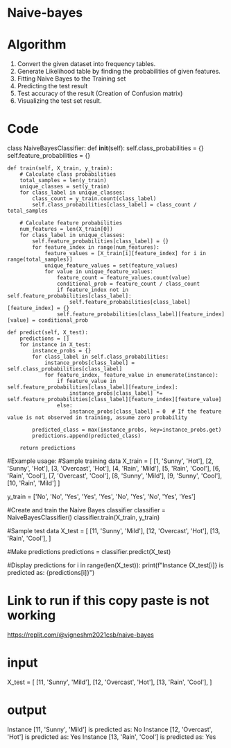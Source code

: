 # Naive-bayes

# Algorithm
1. Convert the given dataset into frequency tables.
2. Generate Likelihood table by finding the probabilities of given features.
3. Fitting Naive Bayes to the Training set
4. Predicting the test result
5. Test accuracy of the result (Creation of Confusion matrix)
6. Visualizing the test set result.

# Code
class NaiveBayesClassifier:
    def __init__(self):
        self.class_probabilities = {}
        self.feature_probabilities = {}

    def train(self, X_train, y_train):
        # Calculate class probabilities
        total_samples = len(y_train)
        unique_classes = set(y_train)
        for class_label in unique_classes:
            class_count = y_train.count(class_label)
            self.class_probabilities[class_label] = class_count / total_samples

        # Calculate feature probabilities
        num_features = len(X_train[0])
        for class_label in unique_classes:
            self.feature_probabilities[class_label] = {}
            for feature_index in range(num_features):
                feature_values = [X_train[i][feature_index] for i in range(total_samples)]
                unique_feature_values = set(feature_values)
                for value in unique_feature_values:
                    feature_count = feature_values.count(value)
                    conditional_prob = feature_count / class_count
                    if feature_index not in self.feature_probabilities[class_label]:
                        self.feature_probabilities[class_label][feature_index] = {}
                    self.feature_probabilities[class_label][feature_index][value] = conditional_prob

    def predict(self, X_test):
        predictions = []
        for instance in X_test:
            instance_probs = {}
            for class_label in self.class_probabilities:
                instance_probs[class_label] = self.class_probabilities[class_label]
                for feature_index, feature_value in enumerate(instance):
                    if feature_value in self.feature_probabilities[class_label][feature_index]:
                        instance_probs[class_label] *= self.feature_probabilities[class_label][feature_index][feature_value]
                    else:
                        instance_probs[class_label] = 0  # If the feature value is not observed in training, assume zero probability

            predicted_class = max(instance_probs, key=instance_probs.get)
            predictions.append(predicted_class)

        return predictions

#Example usage:
#Sample training data
X_train = [
    [1, 'Sunny', 'Hot'],
    [2, 'Sunny', 'Hot'],
    [3, 'Overcast', 'Hot'],
    [4, 'Rain', 'Mild'],
    [5, 'Rain', 'Cool'],
    [6, 'Rain', 'Cool'],
    [7, 'Overcast', 'Cool'],
    [8, 'Sunny', 'Mild'],
    [9, 'Sunny', 'Cool'],
    [10, 'Rain', 'Mild']
]

y_train = ['No', 'No', 'Yes', 'Yes', 'Yes', 'No', 'Yes', 'No', 'Yes', 'Yes']

#Create and train the Naive Bayes classifier
classifier = NaiveBayesClassifier()
classifier.train(X_train, y_train)

#Sample test data
X_test = [
    [11, 'Sunny', 'Mild'],
    [12, 'Overcast', 'Hot'],
    [13, 'Rain', 'Cool'],
]

#Make predictions
predictions = classifier.predict(X_test)

#Display predictions
for i in range(len(X_test)):
    print(f"Instance {X_test[i]} is predicted as: {predictions[i]}")


# Link to run if this copy paste is not working
https://replit.com/@vigneshm2021csb/naive-bayes


# input
X_test = [
    [11, 'Sunny', 'Mild'],
    [12, 'Overcast', 'Hot'],
    [13, 'Rain', 'Cool'],
]

# output
Instance [11, 'Sunny', 'Mild'] is predicted as: No
Instance [12, 'Overcast', 'Hot'] is predicted as: Yes
Instance [13, 'Rain', 'Cool'] is predicted as: Yes




